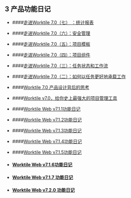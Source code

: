 ## 3 产品功能日记

* ####[走进Worktile 7.0（七） ：统计报表 ](https://worktile.com/blog/features/Worktile-7.0-tongjibb)

* ####[走进Worktile 7.0（六）：安全管理 ](https://worktile.com/blog/features/worktile-7.0-liu)

* ####[走进Worktile 7.0（五）：项目模板](https://worktile.com/blog/features/Worktile-7.0-wu)

* ####[走进Worktile 7.0（四）：项目组件 ](https://worktile.com/blog/features/worktile-7.0-xiangmuzj)

* ####[走进Worktile 7.0（三）：任务状态和工作流 ](https://worktile.com/blog/features/worktile-7.0-san)
* ####[走进Worktile 7.0（二）：如何以任务更好地承载工作 ](https://worktile.com/blog/features/worktile-7.0-renwu)

* ####[Worktile 7.0 产品设计背后的思考 ](https://worktile.com/blog/features/worktile-7.0-terry)

* ####[Worktile v7.0，给你史上最强大的项目管理工具 ](https://worktile.com/blog/features/worktile-7.0)


* ####[Worktile Web v7.1.1功能日记 ](https://worktile.com/blog/features/web-7.1.1)

* ####[Worktile Web v7.1.2功能日记 ](https://worktile.com/blog/features/web-%207.1.2)

* ####[Worktile Web v7.1.3功能日记 ](https://worktile.com/blog/features/Worktile-web-7.1.3)

* ####[Worktile Web v7.1.4功能日记 ](https://worktile.com/blog/features/Worktile-web-7.1.4)

* ####[Worktile Web v7.1.5功能日记 ](https://worktile.com/blog/features/Worktile-web-7.1.5)

* #### [Worktile Web v7.1.6功能日记](https://worktile.com/blog/features/Worktile-update-7.1.6)

* #### [Worktile Web v7.1.7 功能日记 ](https://worktile.com/blog/features/Worktile-update-7.1.7)

* #### [Worktile Web v7.2.0 功能日记 ](https://worktile.com/blog/features/Worktile-update-7.2.0)



